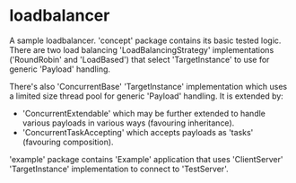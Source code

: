 # loadbalancer

A sample loadbalancer. 'concept' package contains its basic tested logic.
There are two load balancing 'LoadBalancingStrategy' implementations ('RoundRobin' and 'LoadBased') that select 'TargetInstance' to use for generic 'Payload' handling.

There's also 'ConcurrentBase' 'TargetInstance' implementation which uses a limited size thread pool for generic 'Payload' handling.
It is extended by:

* 'ConcurrentExtendable' which may be further extended to handle various payloads in various ways (favouring inheritance).
* 'ConcurrentTaskAccepting' which accepts payloads as 'tasks' (favouring composition).

'example' package contains 'Example' application that uses 'ClientServer' 'TargetInstance' implementation to connect to 'TestServer'.
